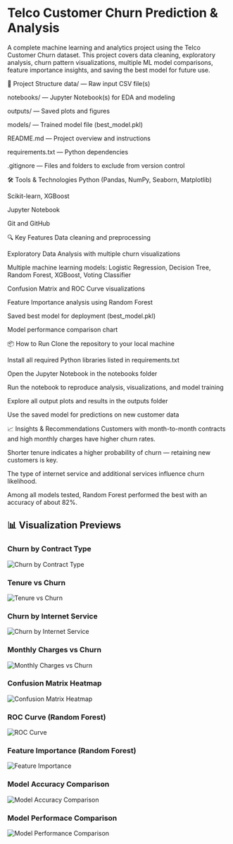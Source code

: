 # Telco Customer Churn Prediction & Analysis
A complete machine learning and analytics project using the Telco Customer Churn dataset.
This project covers data cleaning, exploratory analysis, churn pattern visualizations, multiple ML model comparisons, feature importance insights, and saving the best model for future use.

📁 Project Structure
data/ — Raw input CSV file(s)

notebooks/ — Jupyter Notebook(s) for EDA and modeling

outputs/ — Saved plots and figures

models/ — Trained model file (best_model.pkl)

README.md — Project overview and instructions

requirements.txt — Python dependencies

.gitignore — Files and folders to exclude from version control

🛠 Tools & Technologies
Python (Pandas, NumPy, Seaborn, Matplotlib)

Scikit-learn, XGBoost

Jupyter Notebook

Git and GitHub

🔍 Key Features
Data cleaning and preprocessing

Exploratory Data Analysis with multiple churn visualizations

Multiple machine learning models: Logistic Regression, Decision Tree, Random Forest, XGBoost, Voting Classifier

Confusion Matrix and ROC Curve visualizations

Feature Importance analysis using Random Forest

Saved best model for deployment (best_model.pkl)

Model performance comparison chart

📦 How to Run
Clone the repository to your local machine

Install all required Python libraries listed in requirements.txt

Open the Jupyter Notebook in the notebooks folder

Run the notebook to reproduce analysis, visualizations, and model training

Explore all output plots and results in the outputs folder

Use the saved model for predictions on new customer data

📈 Insights & Recommendations
Customers with month-to-month contracts and high monthly charges have higher churn rates.

Shorter tenure indicates a higher probability of churn — retaining new customers is key.

The type of internet service and additional services influence churn likelihood.

Among all models tested, Random Forest performed the best with an accuracy of about 82%.

## 📊 Visualization Previews

### Churn by Contract Type  
![Churn by Contract Type](images/Churn_by_Contract_Type.png)

### Tenure vs Churn  
![Tenure vs Churn](images/Churn_by_tenure.png)

### Churn by Internet Service  
![Churn by Internet Service](images/Churn_by_Internet_Service_Type.png)

### Monthly Charges vs Churn  
![Monthly Charges vs Churn](images/Monthly_Charges_vs_Churn.png)

### Confusion Matrix Heatmap  
![Confusion Matrix Heatmap](images/Confusion_Matrix_as_Heatmap.png)

### ROC Curve (Random Forest)  
![ROC Curve](images/ROC_Curve-Random_Forest.png)

### Feature Importance (Random Forest)  
![Feature Importance](images/Feature_Importances_(Random_Forest).png)

### Model Accuracy Comparison
![Model Accuracy Comparison](images/Model_Accuracy_Comparison.png)

### Model Performace Comparison  
![Model Performance Comparison](images/Model_Performance_Comparison.png)




